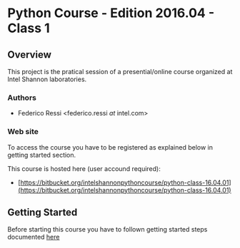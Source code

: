 # Python Course - Edition 2016.04 - Class 1

## Overview

This project is the pratical session of a presential/online course organized
at Intel Shannon laboratories.

### Authors
- Federico Ressi <federico.ressi _at_ intel.com>

### Web site

To access the course you have to be registered as explained below in getting
started section.

This course is hosted here (user accound required):
- [https://bitbucket.org/intelshannonpythoncourse/python-class-16.04.01](https://bitbucket.org/intelshannonpythoncourse/python-class-16.04.01)

## Getting Started

Before starting this course you have to follown getting started steps
documented [here](docs/getting_started.md)
